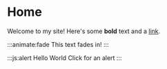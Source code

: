 # Home

Welcome to my site! Here's some **bold** text and a [link](about.html).

:::animate:fade
This text fades in!
:::

:::js:alert Hello World
Click for an alert
:::